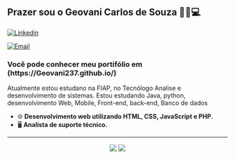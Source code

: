<h2>Prazer sou o Geovani Carlos de Souza  🧑🏻💻</h2>

[![Linkedin](https://img.shields.io/badge/-LinkedIn-blue?style=flat&logo=Linkedin&logoColor=white)](https://www.linkedin.com/in/geovani-carlos-de-souza-43308a22b/)

[![Email](https://img.shields.io/badge/-Outlook-blue?style=flat&logo=Mail&logoColor=white)](mailto:geovanicsouza7@gmail.com)

<h3>Você pode conhecer meu portifólio em (https://Geovani237.github.io/)</h3>

Atualmente estou estudano na FIAP, no Tecnólogo Analise e desenvolvimento de sistemas. Estou estudando Java, python, desenvolvimento Web, Mobile, Front-end, back-end, Banco de dados

- 🌐 <b>Desenvolvimento web utilizando HTML, CSS, JavaScript e PHP.</b>
- 🖥 <b>Analista de suporte técnico.</b>
<hr>
<p align="center"> 

  <img align="center" src="https://github-readme-stats.vercel.app/api?username=Geovani237&show_icons=true&layout=compact" />

  <img align="center" src="https://github-readme-stats.vercel.app/api/top-langs/?username=Geovani237&show_icons=true&layout=compact" />

</p>
